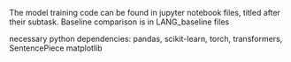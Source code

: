 The model training code can be found in jupyter notebook files, titled after their subtask.
Baseline comparison is in LANG_baseline files


necessary python dependencies:
pandas, scikit-learn, torch, transformers, SentencePiece 
matplotlib